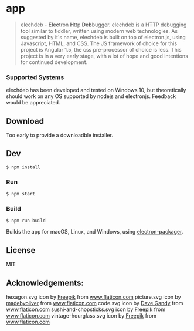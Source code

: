 # app

> elechdeb - **Elec**tron **H**ttp **Deb**bugger.
elechdeb is a HTTP debugging tool similar to fiddler, written using modern web technologies. As suggested by it's name, elechdeb is built on top of electron.js, using Javascript, HTML, and CSS.
The JS framework of choice for this project is Angular 1.5, the css pre-processor of choice is less. This project is in a very early stage, with a lot of hope and good intentions for continued development.


### Supported Systems
elechdeb has been developed and tested on Windows 10, but theoretically should work on any OS supported by nodejs and electronjs. Feedback would be appreciated.


## Download

Too early to provide a downloadble installer.  


## Dev

```
$ npm install
```

### Run

```
$ npm start
```

### Build

```
$ npm run build
```

Builds the app for macOS, Linux, and Windows, using [electron-packager](https://github.com/electron-userland/electron-packager).


## License

MIT

## Acknowledgements:

hexagon.svg icon by [Freepik](http://www.flaticon.com/authors/freepik) from www.flaticon.com
picture.svg icon by [madebyoliver](http://www.flaticon.com/authors/madebyoliver) from www.flaticon.com
code.svg icon by [Dave Gandy](http://www.flaticon.com/authors/dave-gandy) from www.flaticon.com
sushi-and-chopsticks.svg icon by [Freepik](http://www.flaticon.com/authors/freepik) from www.flaticon.com
vintage-hourglass.svg icon by [Freepik](http://www.flaticon.com/authors/freepik) from www.flaticon.com